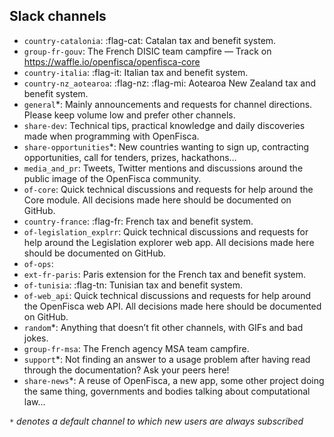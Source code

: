 Slack channels
--------------

- `country-catalonia`: :flag-cat: Catalan tax and benefit system.
- `group-fr-gouv`: The French DISIC team campfire — Track on https://waffle.io/openfisca/openfisca-core
- `country-italia`: :flag-it: Italian tax and benefit system.
- `country-nz_aotearoa`: :flag-nz: :flag-mi: Aotearoa New Zealand tax and benefit system.
- `general`*: Mainly announcements and requests for channel directions. Please keep volume low and prefer other channels.
- `share-dev`: Technical tips, practical knowledge and daily discoveries made when programming with OpenFisca.
- `share-opportunities`*: New countries wanting to sign up, contracting opportunities, call for tenders, prizes, hackathons…
- `media_and_pr`: Tweets, Twitter mentions and discussions around the public image of the OpenFisca community.
- `of-core`: Quick technical discussions and requests for help around the Core module. All decisions made here should be documented on GitHub.
- `country-france`: :flag-fr: French tax and benefit system.
- `of-legislation_explrr`: Quick technical discussions and requests for help around the Legislation explorer web app. All decisions made here should be documented on GitHub.
- `of-ops`:
- `ext-fr-paris`: Paris extension for the French tax and benefit system.
- `of-tunisia`: :flag-tn: Tunisian tax and benefit system.
- `of-web_api`: Quick technical discussions and requests for help around the OpenFisca web API. All decisions made here should be documented on GitHub.
- `random`*: Anything that doesn’t fit other channels, with GIFs and bad jokes.
- `group-fr-msa`: The French agency MSA team campfire.
- `support`*: Not finding an answer to a usage problem after having read through the documentation? Ask your peers here!
- `share-news`*: A reuse of OpenFisca, a new app, some other project doing the same thing, governments and bodies talking about computational law…

_`*` denotes a default channel to which new users are always subscribed_
